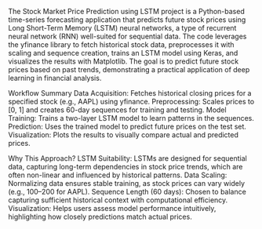 The Stock Market Price Prediction using LSTM project is a Python-based time-series forecasting application that predicts future stock prices using Long Short-Term Memory (LSTM) neural networks, a type of recurrent neural network (RNN) well-suited for sequential data. The code leverages the yfinance library to fetch historical stock data, preprocesses it with scaling and sequence creation, trains an LSTM model using Keras, and visualizes the results with Matplotlib. The goal is to predict future stock prices based on past trends, demonstrating a practical application of deep learning in financial analysis.

Workflow Summary
Data Acquisition: Fetches historical closing prices for a specified stock (e.g., AAPL) using yfinance.
Preprocessing: Scales prices to [0, 1] and creates 60-day sequences for training and testing.
Model Training: Trains a two-layer LSTM model to learn patterns in the sequences.
Prediction: Uses the trained model to predict future prices on the test set.
Visualization: Plots the results to visually compare actual and predicted prices.


Why This Approach?
LSTM Suitability: LSTMs are designed for sequential data, capturing long-term dependencies in stock price trends, which are often non-linear and influenced by historical patterns.
Data Scaling: Normalizing data ensures stable training, as stock prices can vary widely (e.g., $100–$200 for AAPL).
Sequence Length (60 days): Chosen to balance capturing sufficient historical context with computational efficiency.
Visualization: Helps users assess model performance intuitively, highlighting how closely predictions match actual prices.
